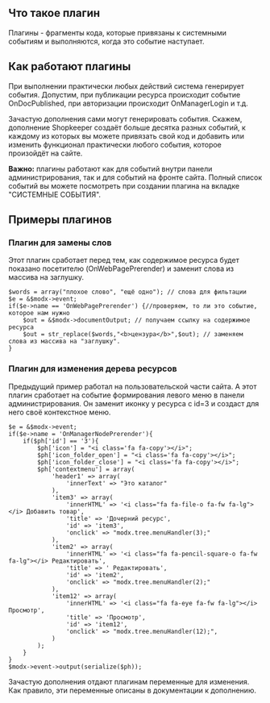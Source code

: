 ## Что такое плагин ###
Плагины - фрагменты кода, которые привязаны к системными событиям и выполняются, когда это событие наступает.
## Как работают плагины ##
При выполнении практически любых действий система генерирует события. Допустим, при публикации ресурса происходит событие OnDocPublished, при авторизации происходит OnManagerLogin и т.д.

Зачастую дополнения сами могут генерировать события. Скажем, дополнение Shopkeeper создаёт больше десятка разных событий, к каждому из которых вы можете привязать свой код и добавить или изменить функционал практически любого события, которое произойдёт на сайте.

**Важно:** плагины работают как для событий внутри панели администрирования, так и для событий на фронте сайта. Полный список событий вы можете посмотреть при создании плагина на вкладке "СИСТЕМНЫЕ СОБЫТИЯ".

## Примеры плагинов ##

### Плагин для замены слов ###

Этот плагин сработает перед тем, как содержимое ресурса будет показано посетителю (OnWebPagePrerender) и заменит слова из массива на заглушку.
```
$words = array("плохое слово", "ещё одно"); // слова для фильтации
$e = &$modx->event;
if($e->name == 'OnWebPagePrerender') {//проверяем, то ли это событие, которое нам нужно
	$out = &$modx->documentOutput; // получаем ссылку на содержимое ресурса
	$out = str_replace($words,"<b>цензура</b>",$out); // заменяем слова из массива на "заглушку".
}
```

### Плагин для изменения дерева ресурсов ###
Предыдущий пример работал на пользовательской части сайта.
А этот плагин сработает на событие формирования левого меню в панели администрирования.
Он заменит иконку у ресурса с id=3 и создаст для него своё контекстное меню.
```
$e = &$modx->event;
if($e->name = 'OnManagerNodePrerender'){
	if($ph['id'] == '3'){
		$ph['icon'] = "<i class='fa fa-copy'></i>";
		$ph['icon_folder_open'] = "<i class='fa fa-copy'></i>";
		$ph['icon_folder_close'] = "<i class='fa fa-copy'></i>";	
		$ph['contextmenu'] = array(
			'header1' => array(
				'innerText' => "Это каталог"
			),
			'item3' => array(
				'innerHTML' => '<i class="fa fa-file-o fa-fw fa-lg"></i> Добавить товар',
				'title' => 'Дочерний ресурс',
				'id' => 'item3',
				'onclick' => "modx.tree.menuHandler(3);"
			),
			'item2' => array(
				'innerHTML' => '<i class="fa fa-pencil-square-o fa-fw fa-lg"></i> Редактировать',
				'title' => ' Редактировать',
				'id' => 'item2',
				'onclick' => "modx.tree.menuHandler(2);"
			),
			'item12' => array(
				'innerHTML' => '<i class="fa fa-eye fa-fw fa-lg"></i> Просмотр',
				'title' => 'Просмотр',
				'id' => 'item12',
				'onclick' => "modx.tree.menuHandler(12);",
			)
		);
	}
}
$modx->event->output(serialize($ph));
```
Зачастую дополнения отдают плагинам переменные для изменения.
Как правило, эти переменные описаны в документации к дополнению.
